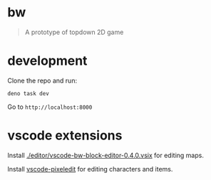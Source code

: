 # bw

> A prototype of topdown 2D game

# development

Clone the repo and run:

```
deno task dev
```

Go to `http://localhost:8000`

# vscode extensions

Install
[./editor/vscode-bw-block-editor-0.4.0.vsix](./editor/vscode-bw-block-editor-0.4.0.vsix)
for editing maps.

Install [vscode-pixeledit](https://github.com/kt3k/vscode-pixeledit) for editing
characters and items.
